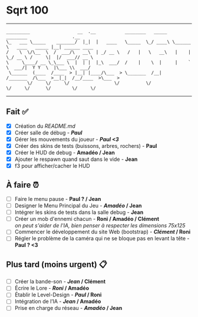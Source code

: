 # Sqrt 100

---------------------------------------------------------------------------------------------------------------
```
_________                  __  .__           ________   _____  ________                 .__               
\_   ___ \_____    _______/  |_|  |   ____   \_____  \_/ ____\ \______ \   ____   _____ |__| ______ ____  
/    \  \/\__  \  /  ___/\   __\  | _/ __ \   /   |   \   __\   |    |  \_/ __ \ /     \|  |/  ___// __ \ 
\     \____/ __ \_\___ \  |  | |  |_\  ___/  /    |    \  |     |    `   \  ___/|  Y Y  \  |\___ \\  ___/ 
 \______  (____  /____  > |__| |____/\___  > \_______  /__|    /_______  /\___  >__|_|  /__/____  >\___  >
        \/     \/     \/                 \/          \/                \/     \/      \/        \/     \/
```

---------------------------------------------------------------------------------------------------------------

## Fait ✅
- [x] Création du *README.md*
- [x] Créer salle de débug - ***Paul***
- [x] Gérer les mouvements du joueur - ***Paul <3***
- [x] Créer des skins de tests (buissons, arbres, rochers) - **Paul**
- [x] Créer le HUD de debug - **Amadéo / Jean**
- [x] Ajouter le respawn quand saut dans le vide - **Jean**
- [x] f3 pour afficher/cacher le HUD

## À faire ⏰
- [ ] Faire le menu pause - **Paul ? / Jean**
- [ ] Designer le Menu Principal du Jeu - ***Amadéo* / Jean**
- [ ] Intégrer les skins de tests dans la salle debug - **Jean**
- [ ] Créer un mob d'ennemi chacun - **Roni / Amadéo / Clément**
      <br>*on peut s'aider de l'IA, bien penser à respecter les dimensions 75x125*
- [ ] Commencer le développement du site Web (bootstrap) - ***Clément* / Roni**
- [ ] Régler le problème de la caméra qui ne se bloque pas en levant la tête - **Paul ? <3**

## Plus tard (moins urgent) 📋
- [ ] Créer la bande-son - ***Jean* / Clément**
- [ ] Écrire le Lore - ***Roni* / Amadéo**
- [ ] Établir le Level-Design - ***Paul* / Roni**
- [ ] Intégration de l’IA - ***Jean* / Amadéo**
- [ ] Prise en charge du réseau - ***Amadéo* / Jean**
